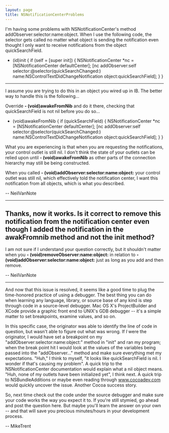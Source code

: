 ```yaml
---
layout: page
title: NSNotificationCenterProblems
---
```


I'm having some problems with NSNotificationCenter's method addObserver:selector:name:object. When I use the following code, the selector gets called no matter what object is sending the notification even thought I only want to receive notifications from the object quickSearchField.

    
- (id)init
{
   if (self = [super init])
   {
      NSNotificationCenter *nc = [NSNotificationCenter defaultCenter];
      [nc addObserver:self
         selector:@selector(quickSearchChanged:)
         name:NSControlTextDidChangeNotification
         object:quickSearchField];
   }
}

----
I assume you are trying to do this in an object you wired up in IB. The better way to handle this is the following...

Override **- (void)awakeFromNib** and do it there, checking that quickSearchField is not nil before you do so...

    
- (void)awakeFromNib
{
	if (quickSearchField)
	{
		NSNotificationCenter *nc = [NSNotificationCenter defaultCenter];
		[nc addObserver:self
			selector:@selector(quickSearchChanged:)
			name:NSControlTextDidChangeNotification
			object:quickSearchField];
	}
}


What you are experiencing is that when you are requesting the notifications, your control outlet is still nil. I don't think the state of your outlets can be relied upon until **- (void)awakeFromNib** as other parts of the connection hierarchy may still be being constructed.

When you called **- (void)addObserver:selector:name:object:** your control outlet was still nil, which effectively told the notification center, I want this notification from all objects, which is what you described.

-- NeilVanNote

----
Thanks, now it works. Is it correct to remove this notification from the notification center even though I added the notification in the awakFromnib method and not the init method?
----
I am not sure if I understand your question correctly, but it shouldn't matter when you **- (void)removeObserver:name:object:** in relation to **- (void)addObserver:selector:name:object:** just as long as you add and then remove.

-- NeilVanNote

----

And now that this issue is resolved, it seems like a good time to plug the time-honored practice of using a debugger. The best thing you can do when learning any language, library, or source base of any kind is step through code in a source-level debugger. Mac OS X's ProjectBuilder and XCode provide a graphic front end to UNIX's GDB debugger -- it's a simple matter to set breakpoints, examine values, and so on.

In this specific case, the originator was able to identify the line of code in question, but wasn't able to figure out what was wrong. If *I* were the originator, I would have set a breakpoint on my "addObserver:selector:name:object:" method in "init" and ran my program; when the break point hit I would look at the values of the variables being passed into the "addObserver..." method and make sure everything met my expectations. "Huh," I think to myself, "it looks like quickSearchField is nil. I wonder if that's causing my problem". A quick trip to the NSNotificationCenter documentation would explain what a nil object means. "Huh, none of my outlets have been initialized yet", I think next. A quick trip to NSBundleAdditions or maybe even reading through www.cocoadev.com would quickly uncover the issue. Another Cocoa success story.

So, next time check out the code under the source debugger and make sure your code works the way you expect it to. If you're still stymied, go ahead and post the question here. But maybe you'll learn the answer on your own -- and that will save you precious minutes/hours in your development process.

-- MikeTrent

